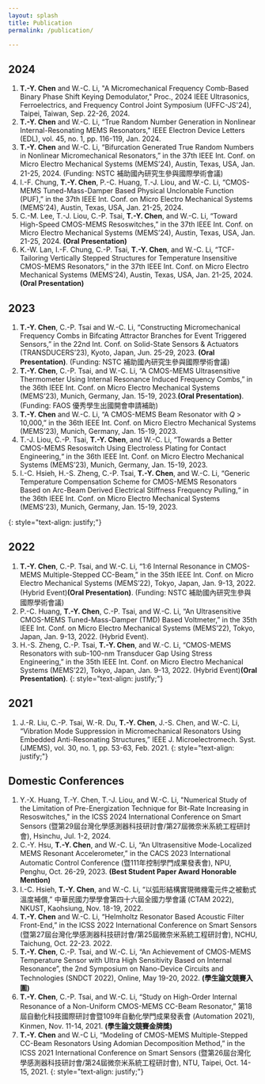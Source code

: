 ```yaml
---
layout: splash
title: Publication
permalink: /publication/

---
```

## 2024
1. **T.-Y. Chen** and W.-C. Li, "A Micromechanical Frequency Comb-Based Binary Phase Shift Keying Demodulator," Proc., 2024 IEEE Ultrasonics, Ferroelectrics, and Frequency Control Joint Symposium (UFFC-JS'24), Taipei, Taiwan, Sep. 22-26, 2024.
2. **T.-Y. Chen** and W.-C. Li, “True Random Number Generation in Nonlinear Internal-Resonating MEMS Resonators," IEEE Electron Device Letters (EDL), vol. 45, no. 1, pp. 116-119, Jan. 2024.
3. **T.-Y. Chen** and W.-C. Li, “Bifurcation Generated True Random Numbers in Nonlinear Micromechanical Resonators,” in the 37th IEEE Int. Conf. on Micro Electro Mechanical Systems (MEMS’24), Austin, Texas, USA, Jan. 21-25, 2024. (Funding: NSTC 補助國內研究生參與國際學術會議)
4. I.-F. Chung, **T.-Y. Chen**, P.-C. Huang, T.-J. Liou, and W.-C. Li, “CMOS-MEMS Tuned-Mass-Damper Based Physical Unclonable Function (PUF),” in the 37th IEEE Int. Conf. on Micro Electro Mechanical Systems (MEMS’24), Austin, Texas, USA, Jan. 21-25, 2024.
5. C.-M. Lee, T.-J. Liou, C.-P. Tsai, **T.-Y. Chen**, and W.-C. Li, “Toward High-Speed CMOS-MEMS Resoswitches,” in the 37th IEEE Int. Conf. on Micro Electro Mechanical Systems (MEMS’24), Austin, Texas, USA, Jan. 21-25, 2024. **(Oral Presentation)**
6. K.-W. Lan, I.-F. Chung, C.-P. Tsai, **T.-Y. Chen**, and W.-C. Li, “TCF-Tailoring Vertically Stepped Structures for Temperature Insensitive CMOS-MEMS Resonators,” in the 37th IEEE Int. Conf. on Micro Electro Mechanical Systems (MEMS’24), Austin, Texas, USA, Jan. 21-25, 2024. **(Oral Presentation)**

## 2023
1. **T.-Y. Chen**, C.-P. Tsai and W.-C. Li, “Constructing Micromechanical Frequency Combs in Bifcating Attractor Branches for Event Triggered Sensors,” in the 22nd Int. Conf. on Solid-State Sensors & Actuators (TRANSDUCERS’23), Kyoto, Japan, Jun. 25-29, 2023. **(Oral Presentation)**. (Funding: NSTC 補助國內研究生參與國際學術會議)
2. **T.-Y. Chen**, C.-P. Tsai, and W.-C. Li, “A CMOS-MEMS Ultrasensitive Thermometer Using Internal Resonance Induced Frequency Combs,” in the 36th IEEE Int. Conf. on Micro Electro Mechanical Systems (MEMS’23), Munich, Germany, Jan. 15-19, 2023.**(Oral Presentation)**. (Funding: FAOS 優秀學生出國開會申請補助)
3. **T.-Y. Chen** and W.-C. Li, “A CMOS-MEMS Beam Resonator with *Q* > 10,000,” in the 36th IEEE Int. Conf. on Micro Electro Mechanical Systems (MEMS’23), Munich, Germany, Jan. 15-19, 2023.
4. T.-J. Liou, C.-P. Tsai, **T.-Y. Chen**, and W.-C. Li, “Towards a Better CMOS-MEMS Resoswitch Using Electroless Plating for Contact Engineering,“ in the 36th IEEE Int. Conf. on Micro Electro Mechanical Systems (MEMS’23), Munich, Germany, Jan. 15-19, 2023.
5. I.-C. Hsieh, H.-S. Zheng, C.-P. Tsai, **T.-Y. Chen**, and W.-C. Li, “Generic Temperature Compensation Scheme for CMOS-MEMS Resonators Based on Arc-Beam Derived Electrical Stiffness Frequency Pulling,“ in the 36th IEEE Int. Conf. on Micro Electro Mechanical Systems (MEMS’23), Munich, Germany, Jan. 15-19, 2023.

{: style="text-align: justify;"}

## 2022
1. **T.-Y. Chen**, C.-P. Tsai, and W.-C. Li, “1:6 Internal Resonance in CMOS-MEMS Multiple-Stepped CC-Beam,” in the 35th IEEE Int. Conf. on Micro Electro Mechanical Systems (MEMS’22), Tokyo, Japan, Jan. 9-13, 2022. (Hybrid Event)**(Oral Presentation)**. (Funding: NSTC 補助國內研究生參與國際學術會議)
2. P.-C. Huang, **T.-Y. Chen**, C.-P. Tsai, and W.-C. Li, “An Ultrasensitive CMOS-MEMS Tuned-Mass-Damper (TMD) Based Voltmeter,” in the 35th IEEE Int. Conf. on Micro Electro Mechanical Systems (MEMS’22), Tokyo, Japan, Jan. 9-13, 2022. (Hybrid Event).
3. H.-S. Zheng, C.-P. Tsai, **T.-Y. Chen**, and W.-C. Li, “CMOS-MEMS Resonators with sub-100-nm Transducer Gap Using Stress Engineering,” in the 35th IEEE Int. Conf. on Micro Electro Mechanical Systems (MEMS’22), Tokyo, Japan, Jan. 9-13, 2022. (Hybrid Event)**(Oral Presentation)**.
{: style="text-align: justify;"}

## 2021
1. J.-R. Liu, C.-P. Tsai, W.-R. Du, **T.-Y. Chen**, J.-S. Chen, and W.-C. Li, “Vibration Mode Suppression in Micromechanical Resonators Using Embedded Anti-Resonating Structures,” IEEE J. Microelectromech. Syst. (JMEMS), vol. 30, no. 1, pp. 53-63, Feb. 2021.
{: style="text-align: justify;"}

## Domestic Conferences
1. Y.-X. Huang, T.-Y. Chen, T.-J. Liou, and W.-C. Li, "Numerical Study of the Limitation of Pre-Energization Technique for Bit-Rate Increasing in Resoswitches," in the ICSS 2024 International Conference on Smart Sensors (暨第29屆台灣化學感測器科技研討會/第27屆微奈米系統工程研討會), Hsinchu, Jul. 1-2, 2024.
2. C.-Y. Hsu, **T.-Y. Chen**, and W.-C. Li, “An Ultrasensitive Mode-Localized MEMS Resonant Accelerometer,” in the CACS 2023 International Automatic Control Conference (暨111年控制學門成果發表會), NPU, Penghu, Oct. 26-29, 2023. **(Best Student Paper Award Honorable Mention)**
3. I.-C. Hsieh, **T.-Y. Chen**, and W.-C. Li, “以弧形結構實現微機電元件之被動式溫度補償,” 中華民國力學學會第四十六屆全國力學會議 (CTAM 2022), NKUST, Kaohsiung, Nov. 18-19, 2022.
4. **T.-Y. Chen** and W.-C. Li, “Helmholtz Resonator Based Acoustic Filter Front-End,” in the ICSS 2022 International Conference on Smart Sensors (暨第27屆台灣化學感測器科技研討會/第25屆微奈米系統工程研討會), NCHU, Taichung, Oct. 22-23. 2022.
5. **T.-Y. Chen**, C.-P. Tsai, and W.-C. Li, “An Achievement of CMOS-MEMS Temperature Sensor with Ultra High Sensitivity Based on Internal Resonance”, the 2nd Symposium on Nano-Device Circuits and Technologies (SNDCT 2022), Online, May 19-20, 2022. **(學生論文競賽入圍)**
6. **T.-Y. Chen**, C.-P. Tsai, and W.-C. Li, “Study on High-Order Internal Resonance of a Non-Uniform CMOS-MEMS CC-Beam Resonator,” 第18屆自動化科技國際研討會暨109年自動化學門成果發表會 (Automation 2021), Kinmen, Nov. 11-14, 2021. **(學生論文競賽金牌獎)**
7. **T.-Y. Chen** and W.-C Li, “Modeling of CMOS-MEMS Multiple-Stepped CC-Beam Resonators Using Adomian Decomposition Method,” in the ICSS 2021 International Conference on Smart Sensors (暨第26屆台灣化學感測器科技研討會/第24屆微奈米系統工程研討會), NTU, Taipei, Oct. 14-15, 2021.
{: style="text-align: justify;"}